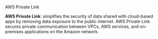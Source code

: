 AWS Private Link 

**AWS Private Link**: simplifies the security of data shared with cloud-based apps by removing data exposure to the public internet. AWS Private Link secures private communication between VPCs, AWS services, and on-premises applications on the Amazon network.
